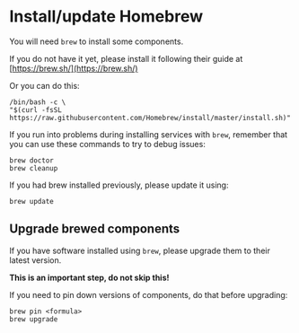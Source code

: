 # Install/update Homebrew
You will need `brew` to install some components.

If you do not have it yet, please install it following their guide at [https://brew.sh/](https://brew.sh/)

Or you can do this:

    /bin/bash -c \
    "$(curl -fsSL https://raw.githubusercontent.com/Homebrew/install/master/install.sh)"

If you run into problems during installing services with `brew`, remember that you can use these commands to try to debug issues:

    brew doctor
    brew cleanup

If you had brew installed previously, please update it using:

    brew update

## Upgrade brewed components
If you have software installed using `brew`, please upgrade them to their latest version.

**This is an important step, do not skip this!**

If you need to pin down versions of components, do that before upgrading:

    brew pin <formula>
    brew upgrade 